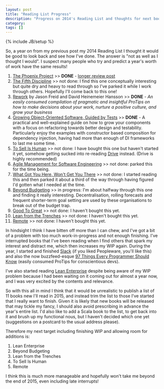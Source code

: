 ```yaml
---
layout: post
title: "Reading List Progress"
description: "Progress on 2014's Reading List and thoughts for next books to read."
category: 
tags: []
---
```

{% include JB/setup %}

So, a year on from my previous post my 2014 Reading List I thought it would be good to look back and see how I've done. The answer is "not as well as I thought I would". I suspect many people who try and predict a year's worth of work have the same results!

1. [The Phoenix Project](http://www.amazon.co.uk/Phoenix-Project-DevOps-Helping-Business-ebook/dp/B00AZRBLHO/) >> **DONE** - [longer review post](http://willhamill.com/2014/01/15/the-phoenix-project/)
2. [The Fifth Discipline](http://www.amazon.co.uk/The-Fifth-Discipline-practice-organization/dp/1905211201/) >> not done: I find this one conceptually interesting but quite dry and heavy to read through so I've parked it while I work through others. Hopefully I'll come back to this one!
3. [Rework](http://www.amazon.co.uk/ReWork-Change-Way-Work-Forever/dp/0091929784/) by Jason Freid and David Heinemeier Hansson >> **DONE** - *An easily consumed compilation of pragmatic and insightful ProTips on how to make decisions about your work, nurture a positive culture, and grow your business*
4. [Growing Object-Oriented Software, Guided by Tests](http://www.amazon.co.uk/Growing-Object-Oriented-Software-Guided-Signature/dp/0321503627/) >> **DONE** - A practical and well-explained guide on how to grow your components with a focus on refactoring towards better design and testability. Particularly enjoy the examples with constructor based composition for dependency injection, having had more than enough of DI frameworks to last me some time.
5. [To Sell Is Human](http://www.amazon.co.uk/Sell-Human-Surprising-Persuading-Influencing/dp/0857867202/) >> not done: I have bought this one but haven't started it yet, somehow getting sucked into re-reading [Drive](http://www.amazon.co.uk/Drive-Surprising-Truth-About-Motivates/dp/184767769X/) instead. (Drive is highly recommended)
6. [Agile Management for Software Engineering](http://www.amazon.co.uk/Agile-Management-Software-Engineering-Constraints/dp/0131424602/) >> not done: parked this for the time being.
7. [What Got You Here, Won't Get You There](http://www.amazon.co.uk/What-Got-Here-Wont-There/dp/1846681375/) >> not done: I started reading this and then parked it about a third of the way through having figured I'd gotten what I needed at the time.
8. [Beyond Budgeting](http://www.amazon.co.uk/Beyond-Budgeting-Managers-Annual-Performance/dp/1578518660/) >> in progress: I'm about halfway through this one and finding it really interesting. Decentralisation, rolling forecasts and frequent shorter-term goal setting are used by these organisations to break out of the budget trap.
9. [Good To Great](http://www.amazon.co.uk/Good-To-Great-Companies-Others/dp/0712676090/) >> not done: I haven't bought this yet.
10. [Lean from the Trenches](http://www.amazon.co.uk/Lean-Trenches-Managing-Large-Scale-Projects/dp/1934356859/) >> not done: I haven't bought this yet.
11. [Remote](http://www.amazon.co.uk/Remote-Office-Required-Jason-Fried/dp/0091954673/) >> not done: I haven't bought this yet.

In hindsight I think I have bitten off more than I can chew, and I've got a bit of a problem with too much work-in-progress and not enough finishing. I've interrupted books that I've been reading when I find others that spark my interest and distract me, which then increases my WIP again. During the year, I started and finished [Slack](http://www.amazon.co.uk/Slack-Getting-Burnout-Busywork-Efficiency-ebook/dp/B004SOVC2Y/) (if you liked Peopleware, you'll like this) and also the now buzzfeed-esque [97 Things Every Programmer Should Know](http://www.amazon.co.uk/Things-Every-Programmer-Should-Know-ebook/dp/B0039OVIAK/) (easily consumed ProTips for conscientious devs).

I've also started reading [Lean Enterprise](http://www.amazon.co.uk/Lean-Enterprise-Performance-Organizations-Innovate/dp/1449368425/) despite being aware of my WIP problem because I had been waiting on it coming out for almost a year now, and I was very excited by the contents and relevance.

So with this all in mind I think that it would be unrealistic to publish a list of 11 books new I'll read in 2015, and instead trim the list to those I've started that I really want to finish. Given it is likely that new books will be released that may tickle my fancy, I should also avoid prescribing in advance the year's entire list. I'd also like to add a Scala book to the list, to get back into it and brush up my functional nous, but I haven't decided which one yet (suggestions on a postcard to the usual address please).

Therefore my next target including finishing WIP and allowing room for additions is:

1. Lean Enterprise
2. Beyond Budgeting
3. Lean from the Trenches
4. To Sell Is Human
5. Remote

I think this is much more manageable and hopefully won't take me beyond the end of 2015, even including late interrupts!
